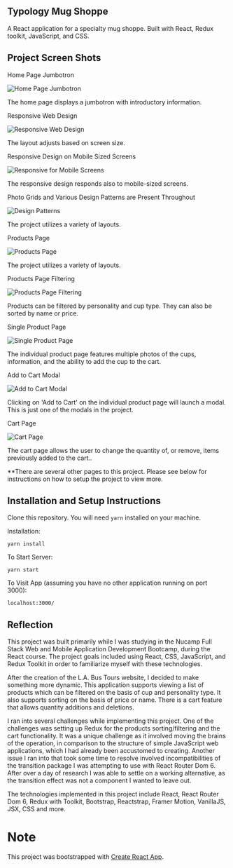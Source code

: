 ## Typology Mug Shoppe

A React application for a specialty mug shoppe. Built with React, Redux toolkit, JavaScript, and CSS.

## Project Screen Shots



Home Page Jumbotron

![Home Page Jumbotron](src/assets-for-readme/typology-home-jumbotron.jpeg "The home page displays a jumbotron with introductory information.")

The home page displays a jumbotron with introductory information.



Responsive Web Design

![Responsive Web Design](src/assets-for-readme/typology-home-jumbotron-responsive-1.jpeg "The layout adjusts based on screen size.")

The layout adjusts based on screen size.



Responsive Design on Mobile Sized Screens

![Responsive for Mobile Screens](src/assets-for-readme/typology-home-jumbotron-responsive-2.jpeg "The responsive design responds also to mobile-sized screens.")

The responsive design responds also to mobile-sized screens.



Photo Grids and Various Design Patterns are Present Throughout

![Design Patterns](src/assets-for-readme/typology-home-photo-grid.jpeg "The project utilizes a variety of layouts.")

The project utilizes a variety of layouts.



Products Page

![Products Page](src/assets-for-readme/typology-products-list-short.jpeg "The products page shows a grid of the available cups.")

The project utilizes a variety of layouts.



Products Page Filtering

![Products Page Filtering](src/assets-for-readme/typology-products-filtering.jpeg "Products can be filtered by personality and cup type. They can also be sorted by name or price.")

Products can be filtered by personality and cup type. They can also be sorted by name or price.



Single Product Page

![Single Product Page](src/assets-for-readme/typology-single-product-short.jpeg "The individual product page features multiple photos of the cups, information, and the ability to add the cup to the cart.")

The individual product page features multiple photos of the cups, information, and the ability to add the cup to the cart.



Add to Cart Modal

![Add to Cart Modal](src/assets-for-readme/typology-single-product-modal.jpeg "Clicking on 'Add to Cart' on the individual product page will launch a modal. This is just one of the modals in the project.")

Clicking on 'Add to Cart' on the individual product page will launch a modal. This is just one of the modals in the project.



Cart Page

![Cart Page](src/assets-for-readme/typology-cart-1.png "The cart page allows the user to change the quantity of, or remove, items previously added to the cart.")

The cart page allows the user to change the quantity of, or remove, items previously added to the cart..



**There are several other pages to this project. Please see below for instructions on how to setup the project to view more.


## Installation and Setup Instructions

Clone this repository. You will need `yarn` installed on your machine.  

Installation:

`yarn install`   

To Start Server:

`yarn start`  

To Visit App (assuming you have no other application running on port 3000):

`localhost:3000/`  

## Reflection

This project was built primarily while I was studying in the Nucamp Full Stack Web and Mobile Application Development Bootcamp, during the React course. The project goals included using React, CSS, JavaScript, and Redux Toolkit in order to familiarize myself with these technologies. 

After the creation of the L.A. Bus Tours website, I decided to make something more dynamic. This application supports viewing a list of products which can be filtered on the basis of cup and personality type. It also supports sorting on the basis of price or name. There is a cart feature that allows quantity additions and deletions.

I ran into several challenges while implementing this project. One of the challenges was setting up Redux for the products sorting/filtering and the cart functionality. It was a unique challenge as it involved moving the brains of the operation, in comparison to the structure of simple JavaScript web applications, which I had already been accustomed to creating. Another issue I ran into that took some time to resolve involved incompatibilities of the transition package I was attempting to use with React Router Dom 6. After over a day of research I was able to settle on a working alternative, as the transition effect was not a component I wanted to leave out.

The technologies implemented in this project include React, React Router Dom 6, Redux with Toolkit, Bootstrap, Reactstrap, Framer Motion,  VanillaJS, JSX, CSS and more.

# Note

This project was bootstrapped with [Create React App](https://github.com/facebook/create-react-app).
